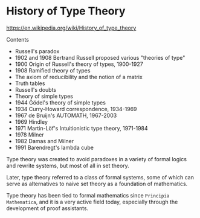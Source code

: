 # History of Type Theory

https://en.wikipedia.org/wiki/History_of_type_theory

Contents
- Russell's paradox
- 1902 and 1908 Bertrand Russell proposed various "theories of type"
- 1900 Origin of Russell's theory of types, 1900-1927
- 1908 Ramified theory of types
- The axiom of reducibility and the notion of a matrix
- Truth tables
- Russell's doubts
- Theory of simple types
- 1944 Gödel's theory of simple types
- 1934 Curry-Howard correspondence, 1934-1969
- 1967 de Bruijn's AUTOMATH, 1967-2003
- 1969 Hindley
- 1971 Martin-Löf's Intuitionistic type theory, 1971-1984
- 1978 Milner
- 1982 Damas and Milner
- 1991 Barendregt's lambda cube


Type theory was created to avoid paradoxes in a variety of formal logics and rewrite systems, but most of all in set theory.

Later, type theory referred to a class of formal systems, some of which can serve as alternatives to naive set theory as a foundation of mathematics.

Type theory has been tied to formal mathematics since `Principia Mathematica`, and it is a very active field today, especially through the development of proof assistants.
